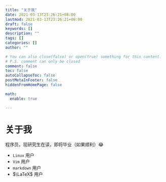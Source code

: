 ```yaml
---
title: "关于我"
date: 2021-03-13T23:26:21+08:00
lastmod: 2021-03-13T23:26:21+08:00
draft: false
keywords: []
description: ""
tags: []
categories: []
author: ""

# You can also close(false) or open(true) something for this content.
# P.S. comment can only be closed
comment: false
toc: false
autoCollapseToc: false
postMetaInFooter: false
hiddenFromHomePage: false

math:
  enable: true

---
```


<!--more-->

# 关于我

程序员，现研究生在读，即将毕业（如果顺利）:joy:

- `Linux` 用户
- `Vim` 用户
- `markdown` 用户
- $\LaTeX$ 用户

